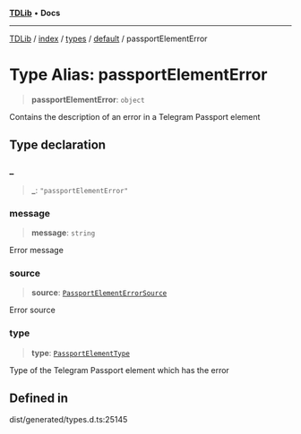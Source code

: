 [**TDLib**](../../../../../../README.md) • **Docs**

***

[TDLib](../../../../../../modules.md) / [index](../../../../../README.md) / [types](../../../README.md) / [default](../README.md) / passportElementError

# Type Alias: passportElementError

> **passportElementError**: `object`

Contains the description of an error in a Telegram Passport element

## Type declaration

### \_

> **\_**: `"passportElementError"`

### message

> **message**: `string`

Error message

### source

> **source**: [`PassportElementErrorSource`](PassportElementErrorSource.md)

Error source

### type

> **type**: [`PassportElementType`](PassportElementType.md)

Type of the Telegram Passport element which has the error

## Defined in

dist/generated/types.d.ts:25145
